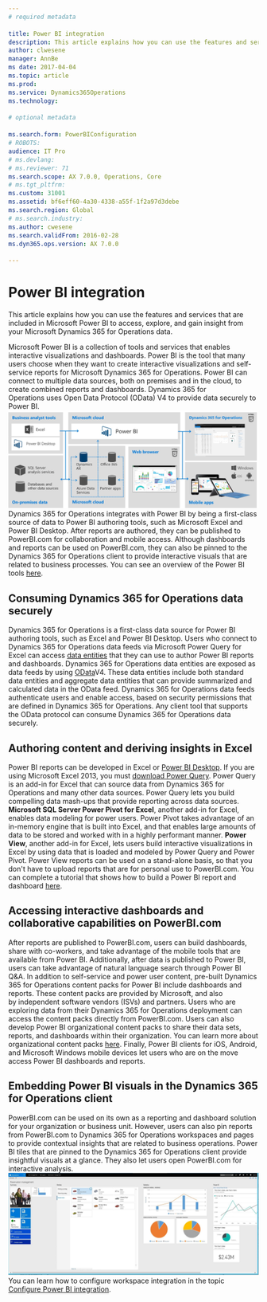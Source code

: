 ```yaml
---
# required metadata

title: Power BI integration
description: This article explains how you can use the features and services that are included in Microsoft Power BI to access, explore, and gain insight from your Microsoft Dynamics 365 for Operations data. 
author: clwesene
manager: AnnBe
ms date: 2017-04-04
ms.topic: article
ms.prod: 
ms.service: Dynamics365Operations
ms.technology: 

# optional metadata

ms.search.form: PowerBIConfiguration
# ROBOTS: 
audience: IT Pro
# ms.devlang: 
# ms.reviewer: 71
ms.search.scope: AX 7.0.0, Operations, Core
# ms.tgt_pltfrm: 
ms.custom: 31001
ms.assetid: bf6eff60-4a30-4338-a55f-1f2a97d3debe
ms.search.region: Global
# ms.search.industry: 
ms.author: cwesene
ms.search.validFrom: 2016-02-28
ms.dyn365.ops.version: AX 7.0.0

---
```


# Power BI integration

This article explains how you can use the features and services that are included in Microsoft Power BI to access, explore, and gain insight from your Microsoft Dynamics 365 for Operations data. 

Microsoft Power BI is a collection of tools and services that enables interactive visualizations and dashboards. Power BI is the tool that many users choose when they want to create interactive visualizations and self-service reports for Microsoft Dynamics 365 for Operations. Power BI can connect to multiple data sources, both on premises and in the cloud, to create combined reports and dashboards. Dynamics 365 for Operations uses Open Data Protocol (OData) V4 to provide data securely to Power BI. [![powerbioverview](./media/powerbioverview.jpg)](./media/powerbioverview.jpg) Dynamics 365 for Operations integrates with Power BI by being a first-class source of data to Power BI authoring tools, such as Microsoft Excel and Power BI Desktop. After reports are authored, they can be published to PowerBI.com for collaboration and mobile access. Although dashboards and reports can be used on PowerBI.com, they can also be pinned to the Dynamics 365 for Operations client to provide interactive visuals that are related to business processes. You can see an overview of the Power BI tools [here](https://powerbi.microsoft.com/tour).

## Consuming Dynamics 365 for Operations data securely
Dynamics 365 for Operations is a first-class data source for Power BI authoring tools, such as Excel and Power BI Desktop. Users who connect to Dynamics 365 for Operations data feeds via Microsoft Power Query for Excel can access [data entities](..\data-entities\data-entities.md) that they can use to author Power BI reports and dashboards. Dynamics 365 for Operations data entities are exposed as data feeds by using [OData](..\data-entities\odata.md)V4. These data entities include both standard data entities and aggregate data entities that can provide summarized and calculated data in the OData feed. Dynamics 365 for Operations data feeds authenticate users and enable access, based on security permissions that are defined in Dynamics 365 for Operations. Any client tool that supports the OData protocol can consume Dynamics 365 for Operations data securely.

## Authoring content and deriving insights in Excel
Power BI reports can be developed in Excel or [Power BI Desktop](https://powerbi.microsoft.com/en-us/desktop). If you are using Microsoft Excel 2013, you must [download Power Query](http://www.microsoft.com/en-gb/download/details.aspx?id=39379). Power Query is an add-in for Excel that can source data from Dynamics 365 for Operations and many other data sources. Power Query lets you build compelling data mash-ups that provide reporting across data sources. **Microsoft SQL Server Power Pivot for Excel**, another add-in for Excel, enables data modeling for power users. Power Pivot takes advantage of an in-memory engine that is built into Excel, and that enables large amounts of data to be stored and worked with in a highly performant manner. **Power View**, another add-in for Excel, lets users build interactive visualizations in Excel by using data that is loaded and modeled by Power Query and Power Pivot. Power View reports can be used on a stand-alone basis, so that you don't have to upload reports that are for personal use to PowerBI.com. You can complete a tutorial that shows how to build a Power BI report and dashboard [here](create-powerbi-report-dashboard.md).

## Accessing interactive dashboards and collaborative capabilities on PowerBI.com
After reports are published to PowerBI.com, users can build dashboards, share with co-workers, and take advantage of the mobile tools that are available from Power BI. Additionally, after data is published to Power BI, users can take advantage of natural language search through Power BI Q&A. In addition to self-service and power user content, pre-built Dynamics 365 for Operations content packs for Power BI include dashboards and reports. These content packs are provided by Microsoft, and also by independent software vendors (ISVs) and partners. Users who are exploring data from their Dynamics 365 for Operations deployment can access the content packs directly from PowerBI.com. Users can also develop Power BI organizational content packs to share their data sets, reports, and dashboards within their organization. You can learn more about organizational content packs [here](https://powerbi.microsoft.com/en-us/documentation/powerbi-service-organizational-content-packs-introduction/). Finally, Power BI clients for iOS, Android, and Microsoft Windows mobile devices let users who are on the move access Power BI dashboards and reports.

## Embedding Power BI visuals in the Dynamics 365 for Operations client
PowerBI.com can be used on its own as a reporting and dashboard solution for your organization or business unit. However, users can also pin reports from PowerBI.com to Dynamics 365 for Operations workspaces and pages to provide contextual insights that are related to business operations. Power BI tiles that are pinned to the Dynamics 365 for Operations client provide insightful visuals at a glance. They also let users open PowerBI.com for interactive analysis. [![fmclerkworkspacepowerbi](./media/fmclerkworkspacepowerbi.jpg)](./media/fmclerkworkspacepowerbi.jpg) You can learn how to configure workspace integration  in the topic [Configure Power BI integration](configure-power-bi-integration.md).

